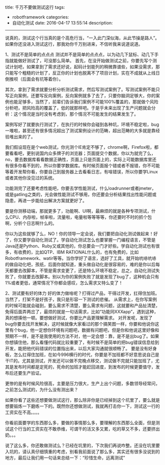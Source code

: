 title: 千万不要做测试这行
tags:
  - robotframework
categories:
  - 自动化测试
date: 2016-04-17 13:55:14
description:
---
说真的，测试这个行当真的是个高危行当，“一入此门深似海，从此节操是路人”。如果你还没进入测试这行，那我劝你千万别进来，不信听我来说道说道。

1、测试不是简单的点点点
测试并不是简单的点点点，以为动几下鼠标、动几下手指就能做好测试了，可没那么简单。
首先，在没开始做测试之前，你要先写个测试计划吧，如果拿到了需求还好说，起码计划能列的稍微靠谱些，如果没需求，那只能写个粗糙的计划了，反正你的计划也脱离不了项目计划，实在不成就从上线日倒推呗（后面会有坑等着你）。

其次，拿到了需求就要分析分析测试需求，然后写测试案例了。写测试案例不能只写正向案例，还要写反向案例，反向案例就多了去了，只要你脑洞足够大，你的案例也能足够多，当然了，前辈们告诉我们案例不可能100%覆盖的，那就做个风险分析吧，把风险高的覆盖了，低的就那样吧。于是乎未来出现了生产问题就会分析：这个情况是当时没有考虑到，那个情况不可能发生的结果发生了。

案例写好了就要执行测试了，在执行的时候你会碰到各种坑，环境不稳定啦，bug一堆啦，甚至还有很多情况超出了测试案例设计的范畴，超出范畴的大多就是靠经验堆出来的了。

我们假设现在是个web测试，你光测个IE肯定不够了，chrome啊，Firefox啦，都要看看吧，更别说国内众多牌子的浏览器；页面提交个数据，你以为就完了么，no，要去数据库看看数据正确性，页面上只是页面上的，实际上可能数据库里还有很多你看不到的，所以你要学数据库。有时候页面报个错或者不报错，你不可能等着开发帮你看，你要自己到服务器上去看看日志，有啥错误，所以你要学Linux或者其他你没见过的系统。

功能测完了还要考虑性能吧，你要去学性能测试，什么loadrunner或者jmeter，或是gatling之类的，光会做性能测试不够用，你还要会分析结果找出性能问题或隐患，再进一步能给出解决方案就更好了。

要是你测移动端，那就更多了，功能啊、UI啊，最麻烦的就是各种专项测试，什么CPU、内存啦，帧率啦，流量啦，电量啦等等等等，你还要时不时的抓个包啊，分析个日志啊什么的。

你以为这些就够了么，NO！你的领导一定会说，我们要把自动化测试做起来！好了，你又要学自动化测试了。学自动化测试怎么也要掌握一门编程语言，不管是Java还是Python、Ruby又或其他的，你总要会一门才好些。学自动化测试也有很多，有收费的，比如QTP、IBM RATIONAL什么的，也有免费的，比如Robotframework、watir等等。当你学好了语言，选好了工具，就开始吭哧吭哧的做自动化吧，孩纸，后面你就知道，重头做自动化是很容易的，难的是你以后每天都要去改脚本，不管是需求变更了，还是特么环境不稳定，总之，自动化测试失败了，你就要去改脚本。别以为你的案例失败了就是发现了bug了，这种机会只有1%或者更低，通常情况下你都会感叹，怎么需求又特么变了！

2、测试要有好的体力
好的体力做啥呢？打得过产品，干得过开发，扛得住加班。
当然了，打架不是好孩子，我只是形容一下测试的悲催。
从需求上，在你写案例的时候可能就会碰到，要么需求不清楚，要么需求有问题，这就要和产品扯清楚，免得后面弄两岔了，最烦的就是一句话需求，比如“功能同XXXapp”，遇到这种，真的想揍他一顿。要想做好测试，你要比产品更理解需求。
对开发呢，发现了bug你要去找开发解决，这时候就像大家看过的那个搞笑图一样，你要和他说你这里有个bug，他一定想你环境有问题吧，数据有问题吧，但是你和他说这里好像和预期不一样，是不是我使用的方法不对，他一定会想：靠，是不是出bug了。如果你想镇住他，那么看懂代码就比较重要了，有时候不是简单的把bug错误信息给到开发，能把他代码错误的位置指出来，以后大家沟通就很顺畅了。
要是没有好身板，怎么扛得住加班，在如今996横行的时代，你要是不加班都不好意思说自己是干IT的。尤其是测试，开发还可以做不完晚点移交，测试做不完就只能加班了，尤其是发布时间都是定死的，死命的加班才能赶回进度，到发布的时候更要值守，发布后还要生产验证。


更惨的是有时候风险很高，主要是压力很大，生产上出个问题，多数领导经常问，之前怎么测试的，为什么没有测出来？

如果你看了这些还想要做测试这行，那么除非你是已经掉到这个坑里了，要么就是想要锻炼一下磨练一下的。既然你还想做测试，我就再打击你一下，测试这一行的工资实在不高。。。。

你看前面要学的东西那么多，要做的事情那么多，要理解的东西那么全面，但是测试这个行当的工资实在不敢恭维，可谓干的活又多又累，吃的草又不多，还要挤出奶。。。

说了这么多，你还敢做测试么？已经在坑里的，下次我们再说咋整。还没在坑里要入坑的，请认真仔细慎重的考虑，别看我前面说了那么多，其实还有很多没说到的地方，最后让我们用一句话来总结一下：“珍惜生命，远离测试”

<!-- more -->